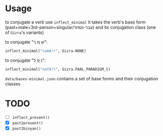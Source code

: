 # Usage

to conjugate a verb use `inflect_minimal` it takes the verb's base form (past+male+3rd-person+singular/עבר-נסתר) and its conjugation class (one of `Gizra`'s variants)

to conjugate "שׁ ָמ ַר":

```python
inflect_minimal("camA!r", Gizra.NONE)
```

to conjugate "נ ָפ ַל":

```python
inflect_minimal("nafA!l", Gizra.PAAL_PARADIGM_1)
```

`data/bases-minimal.json` contains a set of base forms and their conjugation classes

# TODO

- [ ] `inflect_present()`
- [X] `past2present()`
- [X] `past2binyan()`